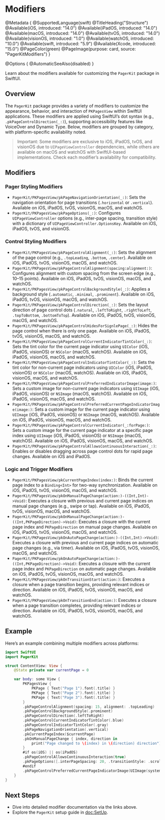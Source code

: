 # Modifiers

@Metadata {
    @SupportedLanguage(swift)
    @TitleHeading("Structure")
    @Available(iOS, introduced: "14.0")
    @Available(iPadOS, introduced: "14.0")
    @Available(macOS, introduced: "14.0")
    @Available(tvOS, introduced: "14.0")
    @Available(visionOS, introduced: "1.0")
    @Available(watchOS, introduced: "10.0")
    @Available(swift, introduced: "5.9")
    @Available(Xcode, introduced: "15.0")
    @PageColor(green)
    @PageImage(purpose: card, source: "PagerKitModifiers")
}

@Options {
    @AutomaticSeeAlso(disabled)
}

Learn about the modifiers available for customizing the `PagerKit` package in SwiftUI.

## Overview

The `PagerKit` package provides a variety of modifiers to customize the appearance, behavior, and interaction of `PKPagesView` within SwiftUI applications. These modifiers are applied using SwiftUI’s dot syntax (e.g., `.pkPageControlDirection(_:)`), supporting accessibility features like VoiceOver and Dynamic Type. Below, modifiers are grouped by category, with platform-specific availability noted.

> Important: Some modifiers are exclusive to iOS, iPadOS, tvOS, and visionOS due to `UIPageViewController` dependencies, while others are available on macOS and watchOS with SwiftUI-based implementations. Check each modifier’s availability for compatibility.

## Modifiers

### Pager Styling Modifiers
- ``PagerKit/PKPagesView/pkPageNavigationOrientation(_:)``: Sets the navigation orientation for page transitions (`.horizontal` or `.vertical`). Available on iOS, iPadOS, tvOS, visionOS, macOS, and watchOS.
- ``PagerKit/PKPagesView/pkPageOptions(_:)``: Configures `UIPageViewController` options (e.g., inter-page spacing, transition style) with a dictionary of `UIPageViewController.OptionsKey`. Available on iOS, iPadOS, tvOS, and visionOS.

### Control Styling Modifiers
- ``PagerKit/PKPagesView/pkPageControlAlignment(_:)``: Sets the alignment of the page control (e.g., `.topLeading`, `.bottom`, `.center`). Available on iOS, iPadOS, tvOS, visionOS, macOS, and watchOS.
- ``PagerKit/PKPagesView/pkPageControlAlignment(spacing:alignment:)``: Configures alignment with custom spacing from the screen edge (e.g., 10–15 points). Available on iOS, iPadOS, tvOS, visionOS, macOS, and watchOS.
- ``PagerKit/PKPagesView/pkPageControlBackgroundStyle(_:)``: Applies a background style (`.automatic`, `.minimal`, `.prominent`). Available on iOS, iPadOS, tvOS, visionOS, macOS, and watchOS.
- ``PagerKit/PKPagesView/pkPageControlDirection(_:)``: Sets the layout direction of page control dots (`.natural`, `.leftToRight`, `.rightToLeft`, `.topToBottom`, `.bottomToTop`). Available on iOS, iPadOS, tvOS, visionOS, macOS, and watchOS.
- ``PagerKit/PKPagesView/pkPageControlHidesForSignlePage(_:)``: Hides the page control when there is only one page. Available on iOS, iPadOS, tvOS, visionOS, macOS, and watchOS.
- ``PagerKit/PKPagesView/pkPageControlCurrentIndicatorTintColor(_:)``: Sets the tint color for the current page indicator using `UIColor` (iOS, iPadOS, visionOS) or `NSColor` (macOS, watchOS). Available on iOS, iPadOS, visionOS, macOS, and watchOS.
- ``PagerKit/PKPagesView/pkPageControlIndicatorTintColor(_:)``: Sets the tint color for non-current page indicators using `UIColor` (iOS, iPadOS, visionOS) or `NSColor` (macOS, watchOS). Available on iOS, iPadOS, visionOS, macOS, and watchOS.
- ``PagerKit/PKPagesView/pkPageControlPreferredIndicatorImage(image:)``: Sets a custom image for non-current page indicators using `UIImage` (iOS, iPadOS, visionOS) or `NSImage` (macOS, watchOS). Available on iOS, iPadOS, visionOS, macOS, and watchOS.
- ``PagerKit/PKPagesView/pkPageControlPreferredCurrentPageIndicatorImage(image:)``: Sets a custom image for the current page indicator using `UIImage` (iOS, iPadOS, visionOS) or `NSImage` (macOS, watchOS). Available on iOS, iPadOS, visionOS, macOS, and watchOS.
- ``PagerKit/PKPagesView/pkPageControlCurrentIndicator(_:forPage:)``: Sets a custom image for the current page indicator at a specific page index using `UIImage` (iOS, iPadOS, visionOS) or `NSImage` (macOS, watchOS). Available on iOS, iPadOS, visionOS, macOS, and watchOS.
- ``PagerKit/PKPagesView/pkPageControlAllowsContinuousInteraction(_:)``: Enables or disables dragging across page control dots for rapid page changes. Available on iOS and iPadOS.

### Logic and Trigger Modifiers
- ``PagerKit/PKPagesView/pkCurrentPageIndex(index:)``: Binds the current page index to a `Binding<Int>` for two-way synchronization. Available on iOS, iPadOS, tvOS, visionOS, macOS, and watchOS.
- ``PagerKit/PKPagesView/pkOnManualPageChange(action:)-((Int,Int)->Void)``: Executes a closure with previous and current page indices on manual page changes (e.g., swipe or tap). Available on iOS, iPadOS, tvOS, visionOS, macOS, and watchOS.
- ``PagerKit/PKPagesView/pkOnManualPageChange(action:)-((Int,PKPageDirection)->Void)``: Executes a closure with the current page index and ``PKPageDirection`` on manual page changes. Available on iOS, iPadOS, tvOS, visionOS, macOS, and watchOS.
- ``PagerKit/PKPagesView/pkOnAutoPageChange(action:)-((Int,Int)->Void)``: Executes a closure with previous and current page indices on automatic page changes (e.g., via timer). Available on iOS, iPadOS, tvOS, visionOS, macOS, and watchOS.
- ``PagerKit/PKPagesView/pkOnAutoPageChange(action:)-((Int,PKPageDirection)->Void)``: Executes a closure with the current page index and ``PKPageDirection`` on automatic page changes. Available on iOS, iPadOS, tvOS, visionOS, macOS, and watchOS.
- ``PagerKit/PKPagesView/pkOnTransitionStart(action:)``: Executes a closure when a page transition begins, providing relevant indices or direction. Available on iOS, iPadOS, tvOS, visionOS, macOS, and watchOS.
- ``PagerKit/PKPagesView/pkOnTransitionEnd(action:)``: Executes a closure when a page transition completes, providing relevant indices or direction. Available on iOS, iPadOS, tvOS, visionOS, macOS, and watchOS.

## Example

Here’s an example combining multiple modifiers across platforms:

```swift
import SwiftUI
import PagerKit

struct ContentView: View {
    @State private var currentPage = 0

    var body: some View {
        PKPagesView {
            PKPage { Text("Page 1").font(.title) }
            PKPage { Text("Page 2").font(.title) }
            PKPage { Text("Page 3").font(.title) }
        }
        .pkPageControlAlignment(spacing: 15, alignment: .topLeading)
        .pkPageControlBackgroundStyle(.prominent)
        .pkPageControlDirection(.leftToRight)
        .pkPageControlCurrentIndicatorTintColor(.blue)
        .pkPageControlIndicatorTintColor(.gray)
        .pkPageNavigationOrientation(.vertical)
        .pkCurrentPageIndex($currentPage)
        .pkOnManualPageChange { index, direction in
            print("Page changed to \(index) in \(direction) direction")
        }
        #if os(iOS) || os(iPadOS)
        .pkPageControlAllowsContinuousInteraction(true)
        .pkPageOptions([.interPageSpacing: 20, .transitionStyle: .scroll])
        #endif
        .pkPageControlPreferredCurrentPageIndicatorImage(UIImage(systemName: "star.fill"))
    }
}
```

## Next Steps

- Dive into detailed modifier documentation via the links above.
- Explore the `PagerKit` setup guide in <doc:SetUp>.
